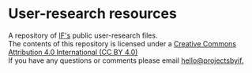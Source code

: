 # User-research resources
A repository of [IF's](projectsbyif.com) public user-research files.
<br>
The contents of this repository is licensed under a [Creative Commons Attribution 4.0 International (CC BY 4.0)](https://creativecommons.org/licenses/by/4.0/)
<br>
If you have any questions or comments please email [hello@projectsbyif.](mailto:hello@projectsbyif.com)

